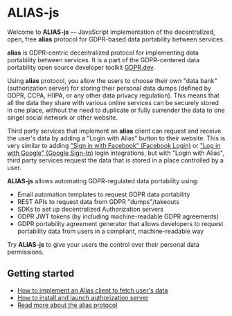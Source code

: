 # ALIAS-js

Welcome to **ALIAS-js** — JavaScript implementation of the decentralized, open, free **alias** protocol for GDPR-based data portability between services.  

**alias** is GDPR-centric decentralized protocol for implementing data portability between
services. It is a part of the GDPR-centered data portability open source developer toolkit [GDPR.dev](https://gdpr.dev/).

Using **alias** protocol, you allow the users to choose their own "data bank" (authorization server) for storing their personal data dumps (defined by GDPR, CCPA, HIIPA, or any other data privacy regulation). This means that all the data they share with various online services can be securely stored in one place, without the need to duplicate or fully surrender the data to one singel social network or other website. 

Third party services that implement an **alias** client can request and receive the user's data by adding a "Login with Alias" button to their website. This is very similar to adding ["Sign in with Facebook" (Facebook Login)](https://developers.facebook.com/docs/facebook-login/web) or ["Log in with Google" (Google Sign-In)](https://developers.google.com/identity/sign-in/web/sign-in) login integrations, but with "Login with Alias", third party services request the data that is stored in a place controlled by a user.


**ALIAS-js** allows automating GDPR-regulated data portability using:

- Email automation templates to request GDPR data portability
- REST APIs to request data from GDPR "dumps"/takeouts
- SDKs to set up decentralized Authorization servers
- GDPR JWT tokens (by including machine-readable GDPR agreements)
- GDPR portability agreement generator that allows developers to request portability data from users in a compliant, machine-readable way

Try **ALIAS-js** to give your users the control over their personal data permissions.

## Getting started

- [How to implement an Alias client to fetch user's data](https://github.com/progressive-identity/alias-js/wiki/Develop-a-client)
- [How to install and launch authorization server](https://github.com/progressive-identity/alias-js/wiki/Run-a-authorization-server)
- [Read more about the alias protocol](https://github.com/progressive-identity/alias-js/wiki/Protocol)
